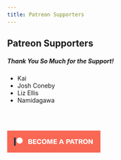 ```yaml
---
title: Patreon Supporters
---
```


## Patreon Supporters

##### Thank You So Much for the Support!

* Kai
* Josh Coneby
* Liz Ellis
* Namidagawa

<br><br>

[![Patreon](./img/patreon.png)](https://www.patreon.com/stevenkraft)
